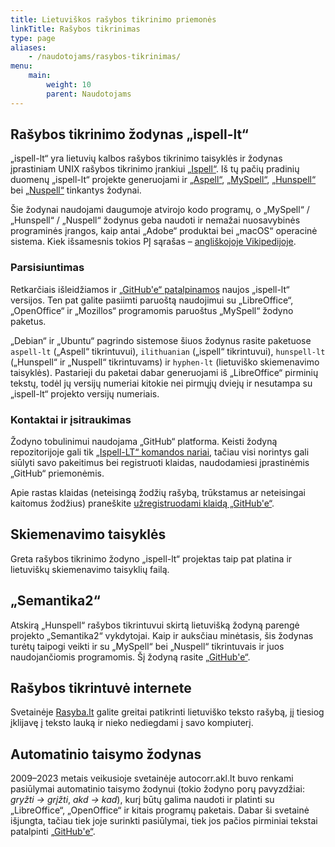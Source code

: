 ```yaml
---
title: Lietuviškos rašybos tikrinimo priemonės
linkTitle: Rašybos tikrinimas
type: page
aliases:
    - /naudotojams/rasybos-tikrinimas/
menu:
    main:
        weight: 10
        parent: Naudotojams
---
```


Rašybos tikrinimo žodynas „ispell-lt“
-------------------------------------

„ispell-lt“ yra lietuvių kalbos rašybos tikrinimo taisyklės ir žodynas įprastiniam UNIX rašybos tikrinimo įrankiui
[„Ispell“](https://www.cs.hmc.edu/~geoff/ispell.html). Iš tų pačių pradinių duomenų „ispell-lt“ projekte generuojami
ir [„Aspell“](http://aspell.net/), [„MySpell“](http://code.google.com/a/apache-extras.org/p/ooo-myspell/),
[„Hunspell“](https://hunspell.github.io/) bei [„Nuspell“](https://nuspell.github.io/) tinkantys žodynai.

Šie žodynai naudojami daugumoje atvirojo kodo programų, o „MySpell“ / „Hunspell“ / „Nuspell“ žodynus geba naudoti ir
nemažai nuosavybinės programinės įrangos, kaip antai „Adobe“ produktai bei „macOS“ operacinė sistema.
Kiek išsamesnis tokios PĮ sąrašas – [angliškojoje Vikipedijoje](https://en.wikipedia.org/wiki/Hunspell).

### Parsisiuntimas

Retkarčiais išleidžiamos ir [„GitHub'e“ patalpinamos](https://github.com/ispell-lt/ispell-lt/releases) naujos
„ispell-lt“ versijos. Ten pat galite pasiimti paruoštą naudojimui su „LibreOffice“, „OpenOffice“ ir „Mozillos“
programomis paruoštus „MySpell“ žodyno paketus.

„Debian“ ir „Ubuntu“ pagrindo sistemose šiuos žodynus rasite paketuose `aspell-lt` („Aspell“ tikrintuvui),
`ilithuanian` („ispell“ tikrintuvui), `hunspell-lt` („Hunspell“ ir „Nuspell“ tikrintuvams) ir `hyphen-lt` (lietuviško
skiemenavimo taisyklės). Pastarieji du paketai dabar generuojami iš „LibreOffice“ pirminių tekstų, todėl jų versijų
numeriai kitokie nei pirmųjų dviejų ir nesutampa su „ispell-lt“ projekto versijų numeriais.

### Kontaktai ir įsitraukimas

Žodyno tobulinimui naudojama „GitHub“ platforma. Keisti žodyną repozitorijoje gali
tik [„Ispell-LT“ komandos nariai](https://github.com/ispell-lt), tačiau visi norintys gali siūlyti savo pakeitimus bei
registruoti klaidas, naudodamiesi įprastinėmis „GitHub“ priemonėmis.

Apie rastas klaidas (neteisingą žodžių rašybą, trūkstamus ar neteisingai kaitomus žodžius)
praneškite [užregistruodami klaidą „GitHub'e“](https://github.com/ispell-lt/ispell-lt/issues).

Skiemenavimo taisyklės
----------------------

Greta rašybos tikrinimo žodyno „ispell-lt“ projektas taip pat platina ir lietuviškų skiemenavimo taisyklių failą. 

„Semantika2“
------------

Atskirą „Hunspell“ rašybos tikrintuvui skirtą lietuvišką žodyną parengė projekto „Semantika2“ vykdytojai. Kaip ir
auksčiau minėtasis, šis žodynas turėtų taipogi veikti ir su „MySpell“ bei „Nuspell“ tikrintuvais ir juos naudojančiomis
programomis. Šį žodyną rasite [„GitHub'e“](https://github.com/Semantika2/Hunspell-Zodynai-ir-gramatika-v.45).

Rašybos tikrintuvė internete
----------------------------

Svetainėje [Rasyba.lt](https://rasyba.lietuviuzodynas.lt/) galite greitai patikrinti lietuviško teksto rašybą,
jį tiesiog įklijavę į teksto lauką ir nieko nediegdami į savo kompiuterį.

Automatinio taisymo žodynas
---------------------------

2009–2023 metais veikusioje svetainėje autocorr.akl.lt buvo renkami pasiūlymai automatinio taisymo žodynui (tokio žodyno
porų pavyzdžiai: _gryžti → grįžti_, _akd → kad_), kurį būtų galima naudoti ir platinti su „LibreOffice“, „OpenOffice“
ir kitais programų paketais. Dabar ši svetainė išjungta, tačiau tiek joje surinkti pasiūlymai, tiek jos pačios pirminiai
tekstai patalpinti [„GitHub'e“](https://github.com/rimas-kudelis/autocorr-lt).
